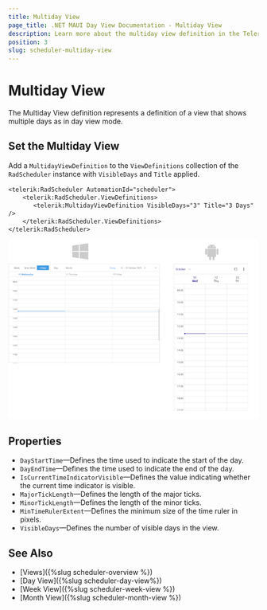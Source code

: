 ```yaml
---
title: Multiday View
page_title: .NET MAUI Day View Documentation - Multiday View 
description: Learn more about the multiday view definition in the Telerik UI for .NET MAUI Scheduler control.
position: 3
slug: scheduler-multiday-view
---
```


# Multiday View 

The Multiday View definition represents a definition of a view that shows multiple days as in day view mode.

## Set the Multiday View

Add a `MultidayViewDefinition` to the `ViewDefinitions` collection of the `RadScheduler` instance with `VisibleDays` and `Title` applied.

```XAML
<telerik:RadScheduler AutomationId="scheduler">
    <telerik:RadScheduler.ViewDefinitions>
       <telerik:MultidayViewDefinition VisibleDays="3" Title="3 Days" />
    </telerik:RadScheduler.ViewDefinitions>
</telerik:RadScheduler>
```

![](../images/scheduler-multiday.png)


## Properties

* `DayStartTime`&mdash;Defines the time used to indicate the start of the day.
* `DayEndTime`&mdash;Defines the time used to indicate the end of the day.
* `IsCurrentTimeIndicatorVisible`&mdash;Defines the value indicating whether the current time indicator is visible.
* `MajorTickLength`&mdash;Defines the length of the major ticks.
* `MinorTickLength`&mdash;Defines the length of the minor ticks.
* `MinTimeRulerExtent`&mdash;Defines the minimum size of the time ruler in pixels.
* `VisibleDays`&mdash;Defines the number of visible days in the view.

## See Also

- [Views]({%slug scheduler-overview %})
- [Day View]({%slug scheduler-day-view%})
- [Week View]({%slug scheduler-week-view %})
- [Month View]({%slug scheduler-month-view %})
